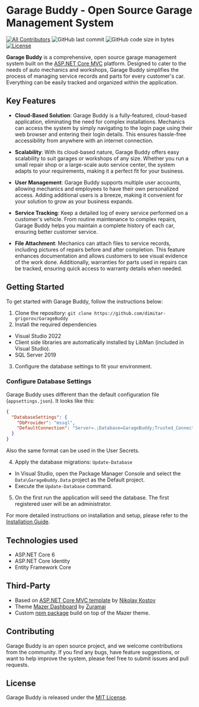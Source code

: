 # Garage Buddy - Open Source Garage Management System

[![All Contributors](https://img.shields.io/github/contributors/dimitar-grigorov/GarageBuddy)](https://github.com/dimitar-grigorov/GarageBuddy/graphs/contributors)
![GitHub last commit](https://img.shields.io/github/last-commit/dimitar-grigorov/GarageBuddy.svg)
![GitHub code size in bytes](https://img.shields.io/github/languages/code-size/dimitar-grigorov/GarageBuddy)
[![License](https://img.shields.io/github/license/dimitar-grigorov/GarageBuddy.svg)](LICENSE)

**Garage Buddy** is a comprehensive, open source garage management system built on the [ASP.NET Core MVC](https://learn.microsoft.com/en-us/aspnet/core/mvc/overview?view=aspnetcore-6.0) platform. Designed to cater to the needs of auto mechanics and workshops, Garage Buddy simplifies the process of managing service records and parts for every customer's car. Everything can be easily tracked and organized within the application.

## Key Features

- **Cloud-Based Solution**: Garage Buddy is a fully-featured, cloud-based application, eliminating the need for complex installations. Mechanics can access the system by simply navigating to the login page using their web browser and entering their login details. This ensures hassle-free accessibility from anywhere with an internet connection.

- **Scalability**: With its cloud-based nature, Garage Buddy offers easy scalability to suit garages or workshops of any size. Whether you run a small repair shop or a large-scale auto service center, the system adapts to your requirements, making it a perfect fit for your business.

- **User Management**: Garage Buddy supports multiple user accounts, allowing mechanics and employees to have their own personalized access. Adding additional users is a breeze, making it convenient for your solution to grow as your business expands.

- **Service Tracking**: Keep a detailed log of every service performed on a customer's vehicle. From routine maintenance to complex repairs, Garage Buddy helps you maintain a complete history of each car, ensuring better customer service.

- **File Attachment**: Mechanics can attach files to service records, including pictures of repairs before and after completion. This feature enhances documentation and allows customers to see visual evidence of the work done. Additionally, warranties for parts used in repairs can be tracked, ensuring quick access to warranty details when needed.

## Getting Started

To get started with Garage Buddy, follow the instructions below:

1. Clone the repository: `git clone https://github.com/dimitar-grigorov/GarageBuddy`
2. Install the required dependencies
- Visual Studio 2022
- Client side libraries are automatically installed by LibMan (included in Visual Studio).
- SQL Server 2019
3. Configure the database settings to fit your environment.

### Configure Database Settings

Garage Buddy uses different than the default configuration file (`appsettings.json`). It looks like this:

```json
{
  "DatabaseSettings": {
    "DbProvider": "mssql",
    "DefaultConnection": "Server=.;Database=GarageBuddy;Trusted_Connection=True;MultipleActiveResultSets=true"
  }
}
```
Also the same format can be used in the User Secrets.

4. Apply the database migrations: `Update-Database`
- In Visual Studio, open the Package Manager Console and select the `Data\GarageBuddy.Data` project as the Default project.
- Execute the `Update-Database` command.
5. On the first run the application will seed the database. The first registered user will be an administrator.

For more detailed instructions on installation and setup, please refer to the [Installation Guide](https://github.com/dimitar-grigorov/GarageBuddy/docs/INSTALLATION.md).

## Technologies used
- ASP.NET Core 6
- ASP.NET Core Identity
- Entity Framework Core

## Third-Party
 - Based on [ASP.NET Core MVC template](https://github.com/NikolayIT/ASP.NET-Core-Template) by [Nikolay Kostov](https://github.com/NikolayIT)
 - Theme [Mazer Dashboard](https://github.com/zuramai/mazer) by [Zuramai](https://github.com/zuramai)
 - Custom [npm package](https://www.npmjs.com/package/@grigorov-it/mazer) build on top of the Mazer theme.
 
## Contributing

Garage Buddy is an open source project, and we welcome contributions from the community. If you find any bugs, have feature suggestions, or want to help improve the system, please feel free to submit issues and pull requests.

## License

Garage Buddy is released under the [MIT License](https://github.com/dimitar-grigorov/GarageBuddy/blob/main/LICENSE).
